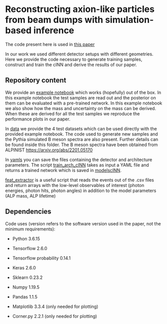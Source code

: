 # Reconstructing axion-like particles from beam dumps with simulation-based inference

The code present here is used in [this paper](https://arxiv.org/abs/2308.01353)

In our work we used different detector setups with different geometries. Here we provide the code necessary to generate training samples, construct and train the cINN and derive the results of our paper.

## Repository content

We provide an [example notebook](/Example.ipynb) which works (hopefully) out of the box. In this example notebook the test samples are read out and the posterior on them can be evaluated with a pre-trained network. In this example notebook we also show how the mass and uncertainty on the mass can be derived. When these are derived for all the test samples we reproduce the performance plots in our paper. 

In [data](/data/) we provide the 4 test datasets which can be used directly with the provided example notebook. The code used to generate new samples and the Pythia simulated B meson spectra are also present. Further details can be found inside this folder. The B meson spectra have been obtained from ALPINIST https://arxiv.org/abs/2201.05170

In [yamls](/yamls/) you can save the files containing the detector and architecture parameters. The script [train_arch_cINN](/train_arch_cINN.py) takes as input a YAML file and returns a trained network which is saved in [modelscINN](/modelscINN/). 

[feat_extractor](/feat_extractor.py) is a useful script that reads the events out of the .csv files and return arrays with the low-level observables of interest (photon energies, photon hits, photon angles) in addition to the model parameters (ALP mass, ALP lifetime)

## Dependencies

Code uses (version refers to the software version used in the paper, not the minimum requirements):


- Python 3.6.15

- Tensorflow 2.6.0

- Tensorflow probability 0.14.1

- Keras 2.6.0

- Sklearn 0.23.2

- Numpy 1.19.5

- Pandas 1.1.5

- Matplotlib 3.3.4 (only needed for plotting)

- Corner.py 2.2.1 (only needed for plotting)
